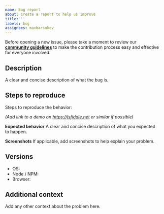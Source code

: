 ```yaml
---
name: Bug report
about: Create a report to help us improve
title: ''
labels: bug
assignees: maxbarsukov
---
```


Before opening a new issue, please take a moment to review our [**community guidelines**](https://github.com/itmo-corp/itmoptics-web/blob/master/CONTRIBUTING.md) to make the contribution process easy and effective for everyone involved.

## Description

A clear and concise description of what the bug is.

## Steps to reproduce

Steps to reproduce the behavior:

*(Add link to a demo on https://jsfiddle.net or similar if possible)*

**Expected behavior**
A clear and concise description of what you expected to happen.

**Screenshots**
If applicable, add screenshots to help explain your problem.

## Versions

- OS:
- Node / NPM:
- Browser:

## Additional context
Add any other context about the problem here.
